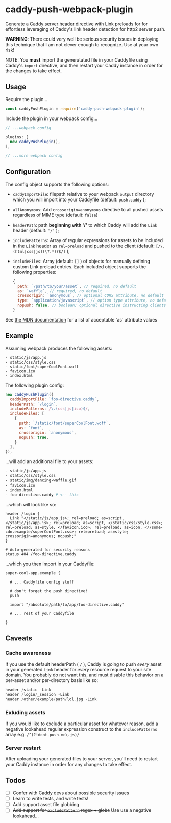 # caddy-push-webpack-plugin
Generate a [Caddy server header directive](https://caddyserver.com/docs/header) with Link preloads for for effortless leveraging of Caddy's link header detection for http2 server push.

**WARNING**: There could very well be serious security issues in deploying this technique that I am not clever enough to recognize. Use at your own risk!

NOTE: You **must** import the generatated file in your Caddyfile using Caddy's `import` directive, and then restart your Caddy instance in order for the changes to take effect.


## Usage

Require the plugin...

````javascript
const caddyPushPlugin = require('caddy-push-webpack-plugin');
````

Include the plugin in your webpack config...

````javascript
// ...webpack config

plugins: [
  new caddyPushPlugin(),
],

// ...more webpack config
````

## Configuration

The config object supports the following options:

* `caddyImportFile`: filepath relative to your webpack `output` directory which you will import into your Caddyfile (default: `push.caddy` );
* `allAnonymous`: Add `crossorigin=anonymous` directive to all pushed assets
  regardless of MIME type (default: `false`)
* `headerPath`: path **beginning with '/'** to which Caddy will add the `Link` header (default: `'/'` );
* `includePatterns`: Array of regular expressions for assets to be included in the `Link` header as `rel=preload` and pushed to the client (default: `[/\.(html|css|js)(\?.*)?$/]` );
* `includeFiles`: Array (default: `[]` ) of objects for manually defining custom Link preload entries. Each included object supports the following properties:

  ````javascript
  {
    path: `/path/to/your/asset`, // required, no default
    as: `waffle`, // required, no default
    crossorigin: `anonymous`, // optional CORS attribute, no default
    type: `application/javascript`, // option type attribute, no default
    nopush: false, // boolean; optional directive instructing clients to preload, but prevent server push; default false
  }
  ````
See [the MDN documentation](https://developer.mozilla.org/en-US/docs/Web/HTML/Preloading_content#What_types_of_content_can_be_preloaded) for a list of acceptable 'as' attribute values


## Example

Assuming webpack produces the following assets:
````
- static/js/app.js
- static/css/style.css
- static/font/superCoolFont.woff
- favicon.ico
- index.html
````

The following plugin config:

````javascript
new caddyPushPlugin({
  caddyImportFile: `foo-directive.caddy`,
  headerPath: `/login`,
  includePatterns: /\.(css|js|ico)$/,
  includeFiles: [
    {
      path: `/static/font/superCoolFont.woff`,
      as: `font`,
      crossorigin: `anonymous`,
      nopush: true,
    }
  ],
}),
````

...will add an additional file to your assets:
````bash
- static/js/app.js
- static/css/style.css
- static/img/dancing-waffle.gif
- favicon.ico
- index.html
- foo-directive.caddy # <-- this
````

...which will look like so:
````
header /login {
  Link "</static/js/app.js>; rel=preload; as=script, </static/js/app.js>; rel=preload; as=script, </static/css/style.css>; rel=preload; as=style, </favicon.ico>; rel=preload; as=icon, <//some-cdn.example/superCoolFont.css>; rel=preload; as=style; crossorigin=anonymous; nopush;"
}

# Auto-generated for security reasons
status 404 /foo-directive.caddy
````

...which you then import in your Caddyfile:
````
super-cool-app.example {

  # ... Caddyfile config stuff

  # don't forget the push directive!
  push

  import "/absolute/path/to/app/foo-directive.caddy"

  # ... rest of your Caddyfile

}
````

## Caveats

### Cache awareness
If you use the default headerPath ( `/` ),  Caddy is going to push *every* asset in your generated `Link` header for *every* resource request to your site domain. You probably do not want this, and must disable this behavior on a per-asset and/or per-directory basis like so:

````go
header /static -Link
header /login/_session -Link
header /other/example/path/lol.jpg -Link
````

### Exluding assets
If you would like to exclude a particular asset for whatever reason, add a negative lookahead regular expression construct to the `includePatterns` array e.g. `/^(?!dont-push-me\.js)/`

### Server restart
After uploading your generated files to your server, you'll need to restart your Caddy instance in order for any changes to take effect.


## Todos

- [ ] Confer with Caddy devs about possible security issues
- [ ] Learn to write tests, and write tests!
- [ ] Add support asset file globbing
- [ ] ~~Add support for `excludePattern` regex + globs~~ Use use a negative
  lookahead...
